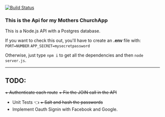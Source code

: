 [![Build Status](https://travis-ci.org/rpcvjet/API-ChurchApp.svg?branch=master)](https://travis-ci.org/rpcvjet/API-ChurchApp)


### This is the Api for my Mothers ChurchApp

This is a Node.js API with a Postgres database. 

If you want to check this out, you'll have to create an **.env** file with:
`PORT=NUMBER`
`APP_SECRET=mysecretpassword`

Otherwise, just type `npm i` to get all the dependencies and then `node server.js`. 

---
## TODO:
~~+ Authenticate each route~~
~~+ Fix the JOIN call in the API~~
+ Unit Tests :point_left:
~~+ Salt and hash the passwords~~
+ Implement Oauth Signin with Facebook and Google. 